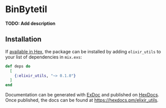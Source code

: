 # BinBytetil

**TODO: Add description**

## Installation

If [available in Hex](https://hex.pm/docs/publish), the package can be installed
by adding `elixir_utils` to your list of dependencies in `mix.exs`:

```elixir
def deps do
  [
    {:elixir_utils, "~> 0.1.0"}
  ]
end
```

Documentation can be generated with [ExDoc](https://github.com/elixir-lang/ex_doc)
and published on [HexDocs](https://hexdocs.pm). Once published, the docs can
be found at <https://hexdocs.pm/elixir_utils>.

